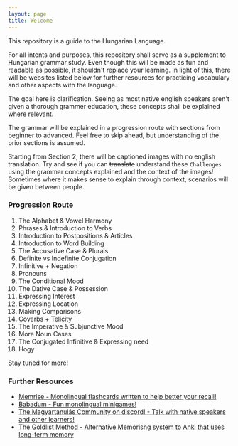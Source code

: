 ```yaml
---
layout: page
title: Welcome
---
```


This repository is a guide to the Hungarian Language.

For all intents and purposes, this repository shall serve as a supplement to Hungarian grammar study. Even though
this will be made as fun and readable as possible, it shouldn't replace your learning. In light of this, there will be
websites listed below for further resources for practicing vocabulary and other aspects with the language.

The goal here is clarification. Seeing as most native english speakers aren't given a thorough grammer education, these concepts
shall be explained where relevant. 

The grammar will be explained in a progression route with sections from beginner to advanced. Feel free to skip ahead, but understanding of the prior sections is assumed.

Starting from Section 2, there will be captioned images with no english translation. Try and see if you can ~~translate~~ understand these `Challenges` using the grammar concepts explained and the context of the images! Sometimes where it makes sense to explain through context, scenarios will be given between people.

### Progression Route

1. The Alphabet & Vowel Harmony
2. Phrases & Introduction to Verbs
3. Introduction to Postpositions & Articles
4. Introduction to Word Building
5. The Accusative Case & Plurals
6. Definite vs Indefinite Conjugation
7. Infinitive + Negation
8. Pronouns
9. The Conditional Mood
10. The Dative Case & Possession
11. Expressing Interest
12. Expressing Location
13. Making Comparisons
14. Coverbs + Telicity
15. The Imperative & Subjunctive Mood
16. More Noun Cases
17. The Conjugated Infinitive & Expressing need
18. Hogy


Stay tuned for more!

### Further Resources

* [Memrise - Monolingual flashcards written to help better your recall!](https://www.memrise.com/group/262696/)
* [Babadum - Fun monolingual minigames!](https://babadum.com/)
* [The Magyartanulás Community on discord! - Talk with native speakers and other learners!](https://discord.gg/wSg45QS)
* [The Goldlist Method - Alternative Memorisng system to Anki that uses long-term memory](https://www.youtube.com/watch?v=Ixxq8moh4pg)
